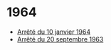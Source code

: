 # 1964

- [Arrêté du 10 janvier 1964](arrete-du-10-janvier-1964)
- [Arrêté du 20 septembre 1963](arrete-du-20-septembre-1963)
